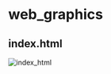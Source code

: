 # web_graphics

## index.html
![index_html](https://user-images.githubusercontent.com/62806979/213527559-ce9dfc95-a979-4ef6-90fa-e175973a3703.gif)
